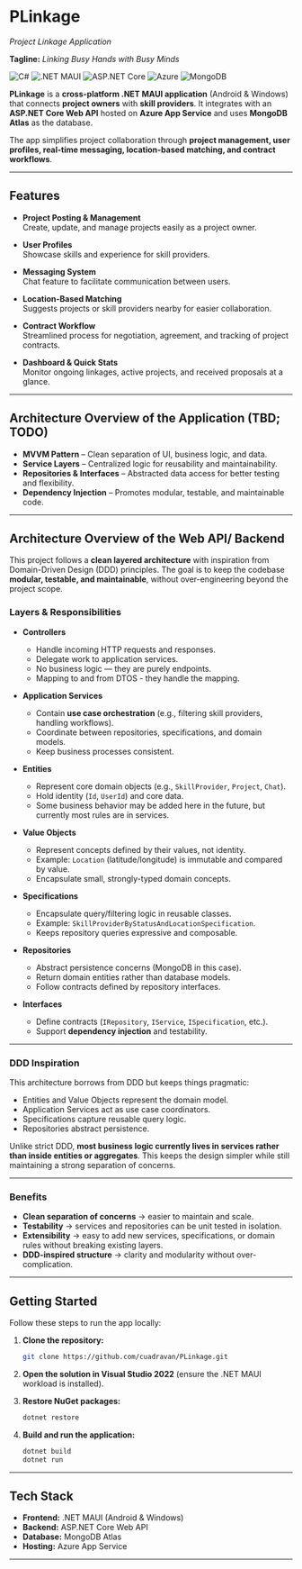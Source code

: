 # PLinkage

*Project Linkage Application*

**Tagline:** *Linking Busy Hands with Busy Minds*

![C#](https://img.shields.io/badge/c%23-%23239120.svg?style=for-the-badge\&logo=csharp\&logoColor=white)
![.NET MAUI](https://img.shields.io/badge/.NET%20MAUI-5C2D91?style=for-the-badge\&logo=.net\&logoColor=white)
![ASP.NET Core](https://img.shields.io/badge/ASP.NET%20Core-512BD4?style=for-the-badge\&logo=.net\&logoColor=white)
![Azure](https://img.shields.io/badge/azure-%230072C6.svg?style=for-the-badge\&logo=microsoftazure\&logoColor=white)
![MongoDB](https://img.shields.io/badge/MongoDB-%234ea94b.svg?style=for-the-badge\&logo=mongodb\&logoColor=white)

**PLinkage** is a **cross-platform .NET MAUI application** (Android & Windows) that connects **project owners** with **skill providers**. It integrates with an **ASP.NET Core Web API** hosted on **Azure App Service** and uses **MongoDB Atlas** as the database.

The app simplifies project collaboration through **project management, user profiles, real-time messaging, location-based matching, and contract workflows**.

---

## Features

* **Project Posting & Management**  
  Create, update, and manage projects easily as a project owner.

* **User Profiles**  
  Showcase skills and experience for skill providers.

* **Messaging System**  
  Chat feature to facilitate communication between users.

* **Location-Based Matching**  
  Suggests projects or skill providers nearby for easier collaboration.

* **Contract Workflow**  
  Streamlined process for negotiation, agreement, and tracking of project contracts.

* **Dashboard & Quick Stats**  
  Monitor ongoing linkages, active projects, and received proposals at a glance.

---

## Architecture Overview of the Application (TBD; TODO)

* **MVVM Pattern** – Clean separation of UI, business logic, and data.
* **Service Layers** – Centralized logic for reusability and maintainability.
* **Repositories & Interfaces** – Abstracted data access for better testing and flexibility.
* **Dependency Injection** – Promotes modular, testable, and maintainable code.

---

## Architecture Overview of the Web API/ Backend

This project follows a **clean layered architecture** with inspiration from Domain-Driven Design (DDD) principles. The goal is to keep the codebase **modular, testable, and maintainable**, without over-engineering beyond the project scope.

### Layers & Responsibilities

* **Controllers**

  * Handle incoming HTTP requests and responses.
  * Delegate work to application services.
  * No business logic — they are purely endpoints.
  * Mapping to and from DTOS - they handle the mapping.

* **Application Services**

  * Contain **use case orchestration** (e.g., filtering skill providers, handling workflows).
  * Coordinate between repositories, specifications, and domain models.
  * Keep business processes consistent.

* **Entities**

  * Represent core domain objects (e.g., `SkillProvider`, `Project`, `Chat`).
  * Hold identity (`Id`, `UserId`) and core data.
  * Some business behavior may be added here in the future, but currently most rules are in services.

* **Value Objects**

  * Represent concepts defined by their values, not identity.
  * Example: `Location` (latitude/longitude) is immutable and compared by value.
  * Encapsulate small, strongly-typed domain concepts.

* **Specifications**

  * Encapsulate query/filtering logic in reusable classes.
  * Example: `SkillProviderByStatusAndLocationSpecification`.
  * Keeps repository queries expressive and composable.

* **Repositories**

  * Abstract persistence concerns (MongoDB in this case).
  * Return domain entities rather than database models.
  * Follow contracts defined by repository interfaces.

* **Interfaces**

  * Define contracts (`IRepository`, `IService`, `ISpecification`, etc.).
  * Support **dependency injection** and testability.

---

### DDD Inspiration

This architecture borrows from DDD but keeps things pragmatic:

* Entities and Value Objects represent the domain model.
* Application Services act as use case coordinators.
* Specifications capture reusable query logic.
* Repositories abstract persistence.

Unlike strict DDD, **most business logic currently lives in services rather than inside entities or aggregates**. This keeps the design simpler while still maintaining a strong separation of concerns.

---

### Benefits

* **Clean separation of concerns** → easier to maintain and scale.
* **Testability** → services and repositories can be unit tested in isolation.
* **Extensibility** → easy to add new services, specifications, or domain rules without breaking existing layers.
* **DDD-inspired structure** → clarity and modularity without over-complication.

---


## Getting Started

Follow these steps to run the app locally:

1. **Clone the repository:**

   ```bash
   git clone https://github.com/cuadravan/PLinkage.git
   ```

2. **Open the solution in Visual Studio 2022** (ensure the .NET MAUI workload is installed).

3. **Restore NuGet packages:**

   ```bash
   dotnet restore
   ```

4. **Build and run the application:**

   ```bash
   dotnet build
   dotnet run
   ```

---

## Tech Stack

* **Frontend:** .NET MAUI (Android & Windows)
* **Backend:** ASP.NET Core Web API
* **Database:** MongoDB Atlas
* **Hosting:** Azure App Service

---
